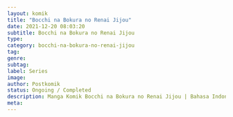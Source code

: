 ```yaml
---
layout: komik
title: "Bocchi na Bokura no Renai Jijou"
date: 2021-12-20 08:03:20
subtitle: Bocchi na Bokura no Renai Jijou
type: 
category: bocchi-na-bokura-no-renai-jijou
tag: 
genre: 
subtag: 
label: Series
image: 
author: Postkomik
status: Ongoing / Completed
description: Manga Komik Bocchi na Bokura no Renai Jijou | Bahasa Indonesia
meta: 
---
```

